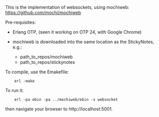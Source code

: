 This is the implementation of websockets,
using mochiweb: https://github.com/mochi/mochiweb

Pre-requisites:

- Erlang OTP, (seen it working on OTP 24, with Google Chrome)
- mochiweb is downloaded into the same location 
  as the StickyNotes, e.g.:

  - path_to_repos/mochiweb
  - path_to_repos/stickynotes

To compile, use the Emakefile:

        erl -make
        
To run it:

        erl -pa ebin -pa ../mochiweb/ebin -s websocket


then navigate your browser to http://localhost:5001.


